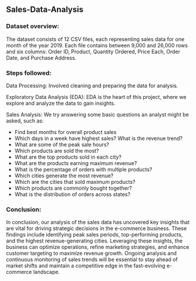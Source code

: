 ## Sales-Data-Analysis

### Dataset overview:
The dataset consists of 12 CSV files, each representing sales data for one month of the year 2019. Each file contains between 9,000 and 26,000 rows and six columns: Order ID, Product, Quantity Ordered, Price Each, Order Date, and Purchase Address.

### Steps followed:

Data Processing: Involved cleaning and preparing the data for analysis. 

Exploratory Data Analysis (EDA): EDA is the heart of this project, where we explore and analyze the data to gain insights.

Sales Analysis: We try answering some basic questions an analyst might be asked, such as:
- Find best months for overall product sales
- Which days in a week have highest sales? What is the revenue trend?
- What are some of the peak sale hours?
- Which products are sold the most?
- What are the top products sold in each city?
- What are the products earning maximum revenue?
- What is the percentage of orders with multiple products?
- Which cities generate the most revenue?
- Which are the cities that sold maximum products?
- Which products are commonly bought together?
- What is the distribution of orders across states?

### Conclusion:
In conclusion, our analysis of the sales data has uncovered key insights that are vital for driving strategic decisions in the e-commerce business. These findings include identifying peak sales periods, top-performing products, and the highest revenue-generating cities. Leveraging these insights, the business can optimize operations, refine marketing strategies, and enhance customer targeting to maximize revenue growth. Ongoing analysis and continuous monitoring of sales trends will be essential to stay ahead of market shifts and maintain a competitive edge in the fast-evolving e-commerce landscape.

